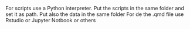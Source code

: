 For scripts use a Python interpreter. Put the scripts in the same folder and set it as path.
Put also the data in the same folder
For de the .qmd file use Rstudio or Jupyter Notbook or others
